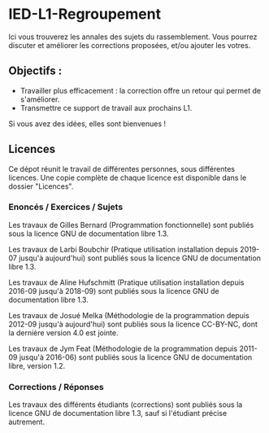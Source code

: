 # IED-L1-Regroupement
Ici vous trouverez les annales des sujets du rassemblement. 
Vous pourrez discuter et améliorer les corrections proposées, et/ou ajouter les votres.

## Objectifs :
- Travailler plus efficacement : la correction offre un retour qui permet de s'améliorer.
- Transmettre ce support de travail aux prochains L1.

Si vous avez des idées, elles sont bienvenues !

## Licences
Ce dépot réunit le travail de différentes personnes, sous différentes licences. Une copie complète de chaque licence est disponible dans le dossier "Licences".

### Enoncés / Exercices / Sujets
Les travaux de Gilles Bernard (Programmation fonctionnelle) sont publiés sous la licence GNU de documentation libre 1.3.

Les travaux de Larbi Boubchir (Pratique utilisation installation depuis 2019-07 jusqu'à aujourd'hui) sont publiés sous la licence GNU de documentation libre 1.3.

Les travaux de Aline Hufschmitt (Pratique utilisation installation depuis 2016-09 jusqu'à 2018-09) sont publiés sous la licence GNU de documentation libre 1.3.

Les travaux de Josué Melka (Méthodologie de la programmation depuis 2012-09 jusqu'à aujourd'hui) sont publiés sous la licence CC-BY-NC, dont la dernière version 4.0 est jointe.

Les travaux de Jym Feat (Méthodologie de la programmation depuis 2011-09 jusqu'à 2016-06) sont publiés sous la licence GNU de documentation libre, version 1.2.

### Corrections / Réponses
Les travaux des différents étudiants (corrections) sont publiés sous la licence GNU de documentation libre 1.3, sauf si l'étudiant précise autrement.
